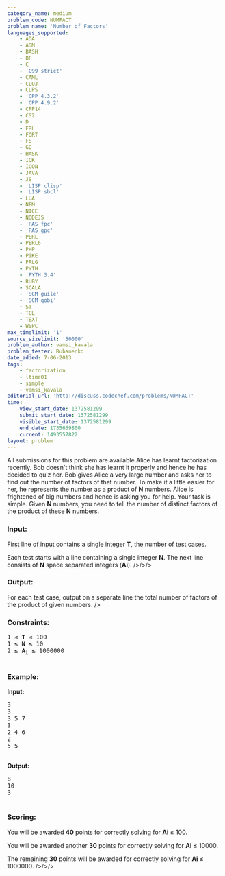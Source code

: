 ```yaml
---
category_name: medium
problem_code: NUMFACT
problem_name: 'Number of Factors'
languages_supported:
    - ADA
    - ASM
    - BASH
    - BF
    - C
    - 'C99 strict'
    - CAML
    - CLOJ
    - CLPS
    - 'CPP 4.3.2'
    - 'CPP 4.9.2'
    - CPP14
    - CS2
    - D
    - ERL
    - FORT
    - FS
    - GO
    - HASK
    - ICK
    - ICON
    - JAVA
    - JS
    - 'LISP clisp'
    - 'LISP sbcl'
    - LUA
    - NEM
    - NICE
    - NODEJS
    - 'PAS fpc'
    - 'PAS gpc'
    - PERL
    - PERL6
    - PHP
    - PIKE
    - PRLG
    - PYTH
    - 'PYTH 3.4'
    - RUBY
    - SCALA
    - 'SCM guile'
    - 'SCM qobi'
    - ST
    - TCL
    - TEXT
    - WSPC
max_timelimit: '1'
source_sizelimit: '50000'
problem_author: vamsi_kavala
problem_tester: Rubanenko
date_added: 7-06-2013
tags:
    - factorization
    - ltime01
    - simple
    - vamsi_kavala
editorial_url: 'http://discuss.codechef.com/problems/NUMFACT'
time:
    view_start_date: 1372581299
    submit_start_date: 1372581299
    visible_start_date: 1372581299
    end_date: 1735669800
    current: 1493557822
layout: problem
---
```

All submissions for this problem are available.Alice has learnt factorization recently. Bob doesn't think she has learnt it properly and hence he has decided to quiz her. Bob gives Alice a very large number and asks her to find out the number of factors of that number. To make it a little easier for her, he represents the number as a product of **N** numbers. Alice is frightened of big numbers and hence is asking you for help. Your task is simple. Given **N** numbers, you need to tell the number of distinct factors of the product of these **N** numbers.

### Input:

First line of input contains a single integer **T**, the number of test cases.

Each test starts with a line containing a single integer **N**.
 The next line consists of **N** space separated integers (**Ai**).
/>/>/>

### Output:

For each test case, output on a separate line the total number of factors of the product of given numbers.
/>

### Constraints:

<pre>
1 ≤ <b>T</b> ≤ 100
1 ≤ <b>N</b> ≤ 10
2 ≤ <b>A<sub>i</sub></b> ≤ 1000000

</pre>
### Example:

**Input:**

<pre>
3
3
3 5 7
3
2 4 6
2
5 5

</pre>
**Output:**

<pre>
8
10
3

</pre>
### Scoring:

You will be awarded **40** points for correctly solving for **Ai** ≤ 100.

You will be awarded another **30** points for correctly solving for **Ai** ≤ 10000.

The remaining **30** points will be awarded for correctly solving for **Ai** ≤ 1000000.
/>/>/>
